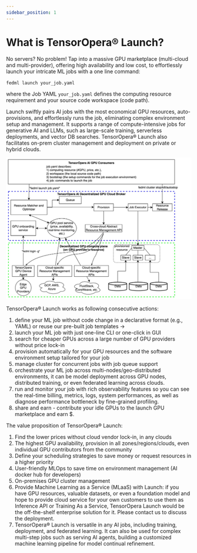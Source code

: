 ```yaml
---
sidebar_position: 1
---
```


# What is TensorOpera® Launch?

No servers? No problem! Tap into a massive GPU marketplace (multi-cloud and multi-provider), offering high availability and low cost, to effortlessly launch your intricate ML jobs with a one line command:

```
fedml launch your_job.yaml
```

where the Job YAML `your_job.yaml` defines the computing resource requirement and your source code workspace (code path).

Launch swiftly pairs AI jobs with the most economical GPU resources, auto-provisions, and effortlessly runs the job, eliminating complex environment setup and management. It supports a range of compute-intensive jobs for generative AI and LLMs, such as large-scale training, serverless deployments, and vector DB searches. TensorOpera® Launch also facilitates on-prem cluster management and deployment on private or hybrid clouds.

![Flow Chart for the Launch System](./static/image/Flowchart.jpg)

TensorOpera® Launch works as following consecutive actions:

1. define your ML job without code change in a declarative format (e.g., YAML) or reuse our pre-built job templates ->
2. launch your ML job with just one-line CLI or one-click in GUI
3. search for cheaper GPUs across a large number of GPU providers without price lock-in
4. provision automatically for your GPU resources and the software environment setup tailored for your job
5. manage cluster for concurrent jobs with job queue support
6. orchestrate your ML job across multi-nodes/geo-distributed environments, it can be model deployment across GPU nodes, distributed training, or even federated learning across clouds.
7. run and monitor your job with rich observability features so you can see the real-time billing, metrics, logs, system performances, as well as diagnose performance bottleneck by fine-grained profiling.
8. share and earn - contribute your idle GPUs to the launch GPU marketplace and earn $.

The value proposition of TensorOpera® Launch:

1. Find the lower prices without cloud vendor lock-in, in any clouds
2. The highest GPU availability, provision in all zones/regions/clouds, even individual GPU contributors from the community
3. Define your scheduling strategies to save money or request resources in a higher priority
4. User-friendly MLOps to save time on environment management (AI docker hub for developers)
5. On-premises GPU cluster management
6. Provide Machine Learning as a Service (MLaaS) with Launch: if you have GPU resources, valuable datasets, or even a foundation model and hope to provide cloud service for your own customers to use them as Inference API or Training As a Service, TensorOpera Launch would be the off-the-shelf enterprise solution for it. Please contact us to discuss the deployment.
7. TensorOpera® Launch is versatile in any AI jobs, including training, deployment, and federated learning. It can also be used for complex multi-step jobs such as serving AI agents, building a customized machine learning pipeline for model continual refinement.
